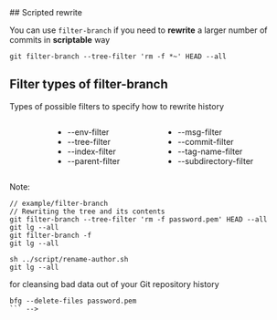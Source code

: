 <div class="title-icon" style="background-image: url(/course/assets/icons/code.svg)"></div>
## Scripted rewrite

You can use ``filter-branch``<!-- .element: class="code-highlight"--> if you need to **rewrite** a larger number of commits in **scriptable** way

```console
git filter-branch --tree-filter 'rm -f *~' HEAD --all
```


## Filter types of **filter-branch**

Types of possible filters to specify how to rewrite history

<div style="display: flex; justify-content: space-evenly;">
    <ul>
        <li>--env-filter</li>
        <li>--tree-filter</li>
        <li>--index-filter</li>
        <li>--parent-filter</li>
    </ul>
    <ul>
        <li>--msg-filter</li>
        <li>--commit-filter</li>
        <li>--tag-name-filter</li>
        <li>--subdirectory-filter</li>
    </ul>
</div>

Note:
```
// example/filter-branch
// Rewriting the tree and its contents
git filter-branch --tree-filter 'rm -f password.pem' HEAD --all
git lg --all
git filter-branch -f
git lg --all

sh ../script/rename-author.sh
git lg --all
```

<!-- 
## **BFG** Repo-Cleaner

The [BFG](https://rtyley.github.io/bfg-repo-cleaner) is a simpler, faster **alternative** to ``git-filter-branch``<!-- .element: class="code-highlight"--> for cleansing bad data out of your Git repository history

```
bfg --delete-files password.pem
``` -->
